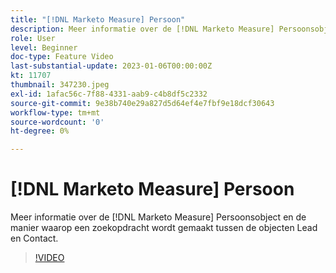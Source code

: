 ```yaml
---
title: "[!DNL Marketo Measure] Persoon"
description: Meer informatie over de [!DNL Marketo Measure] Persoonsobject en de manier waarop een zoekopdracht wordt gemaakt tussen de objecten Lead en Contact.
role: User
level: Beginner
doc-type: Feature Video
last-substantial-update: 2023-01-06T00:00:00Z
kt: 11707
thumbnail: 347230.jpeg
exl-id: 1afac56c-7f88-4331-aab9-c4b8df5c2332
source-git-commit: 9e38b740e29a827d5d64ef4e7fbf9e18dcf30643
workflow-type: tm+mt
source-wordcount: '0'
ht-degree: 0%

---
```


# [!DNL Marketo Measure] Persoon

Meer informatie over de [!DNL Marketo Measure] Persoonsobject en de manier waarop een zoekopdracht wordt gemaakt tussen de objecten Lead en Contact.

>[!VIDEO](https://video.tv.adobe.com/v/347230/?quality=12&learn=on)
